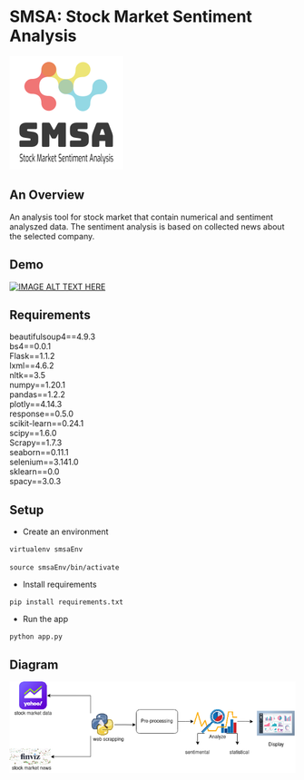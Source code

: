 # SMSA: Stock Market Sentiment Analysis
<img src="logo.png" width="200">


## An Overview
An analysis tool for stock market that contain numerical and sentiment analyszed data. The sentiment analysis is based on collected news about the selected company.

## Demo
[![IMAGE ALT TEXT HERE](https://img.youtube.com/vi/8fsmJagyWpc/0.jpg)](https://www.youtube.com/watch?v=8fsmJagyWpc)

## Requirements
beautifulsoup4==4.9.3  
bs4==0.0.1  
Flask==1.1.2  
lxml==4.6.2  
nltk==3.5  
numpy==1.20.1  
pandas==1.2.2  
plotly==4.14.3  
response==0.5.0  
scikit-learn==0.24.1  
scipy==1.6.0  
Scrapy==1.7.3  
seaborn==0.11.1  
selenium==3.141.0  
sklearn==0.0  
spacy==3.0.3  

## Setup
- Create an environment
```
virtualenv smsaEnv

source smsaEnv/bin/activate
```
- Install requirements
```
pip install requirements.txt
```
- Run the app
```
python app.py
```

## Diagram
<img src="smsa.png" width="700">
